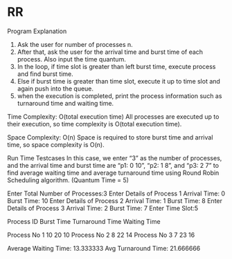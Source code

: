 # RR
Program Explanation

1. Ask the user for number of processes n.
2. After that, ask the user for the arrival time and burst time of each process. Also input the time quantum.
3. In the loop, if time slot is greater than left burst time, execute process and find burst time.
4. Else if burst time is greater than time slot, execute it up to time slot and again push into the queue.
5. when the execution is completed, print the process information such as turnaround time and waiting time.

Time Complexity: O(total execution time)
All processes are executed up to their execution, so time complexity is O(total execution time).

Space Complexity: O(n)
Space is required to store burst time and arrival time, so space complexity is O(n).

Run Time Testcases
In this case, we enter “3” as the number of processes, and the arrival time and burst time are “p1: 0 10”, “p2: 1 8”, and “p3: 2 7” to find average waiting time and average turnaround time using Round Robin Scheduling algorithm. (Quantum Time = 5)

Enter Total Number of Processes:3
Enter Details of Process 1 
Arrival Time:  0
Burst Time:   10
Enter Details of Process 2 
Arrival Time:  1
Burst Time:   8
Enter Details of Process 3 
Arrival Time:  2
Burst Time:   7
Enter Time Slot:5
 
Process ID       Burst Time       Turnaround Time      Waiting Time
 
Process No 1  	     10		        20      	    10
Process No 2  	     8		        22		    14
Process No 3  	     7		        23		    16
 
Average Waiting Time: 13.333333
Avg Turnaround Time: 21.666666
